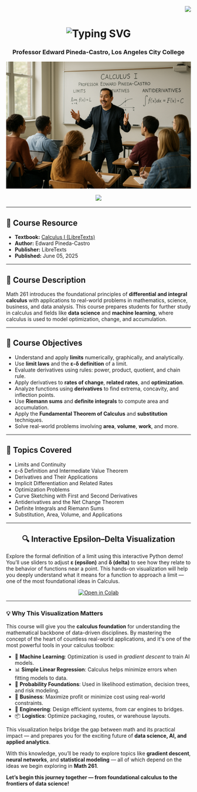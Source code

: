 <!-- Math 261: Calculus I README -->

<div align="right">
    <img src="https://visitor-badge.laobi.icu/badge?page_id=pineda0021.math261&reset=true" />
</div>

<h1 align="center">
    <img src="https://readme-typing-svg.herokuapp.com/?font=Righteous&size=30&center=true&vCenter=true&width=500&height=70&duration=4000&lines=Welcome+to+Math+261;Calculus+I+at+LACC" alt="Typing SVG" />
</h1>

<h3 align="center">Professor Edward Pineda-Castro, Los Angeles City College</h3>

<p align="center">
  <img src="https://raw.githubusercontent.com/pineda0021/Math-261-Calculus/main/Picture.png" width="600"/>
</p>

<p align="center">
    <img src="https://raw.githubusercontent.com/pineda0021/Math-261/main/assets/math261-classroom.png" width="600"/>
</p>

<hr/>

<h2>📘 Course Resource</h2>
<ul>
    <li><strong>Textbook:</strong> <a href="https://math.libretexts.org/Courses/Los_Angeles_City_College/MATH_261%3A_Calculus_I" target="_blank">Calculus I (LibreTexts)</a></li>
    <li><strong>Author:</strong> Edward Pineda-Castro</li>
    <li><strong>Publisher:</strong> LibreTexts</li>
    <li><strong>Published:</strong> June 05, 2025</li>
</ul>

<hr/>

<h2>📖 Course Description</h2>
<p>
    Math 261 introduces the foundational principles of <strong>differential and integral calculus</strong> with applications to real-world problems in mathematics, science, business, and data analysis.
    This course prepares students for further study in calculus and fields like <strong>data science</strong> and <strong>machine learning</strong>, where calculus is used to model optimization, change, and accumulation.
</p>

<hr/>

<h2>🎯 Course Objectives</h2>
<ul>
    <li>Understand and apply <strong>limits</strong> numerically, graphically, and analytically.</li>
    <li>Use <strong>limit laws</strong> and the <strong>ε-δ definition</strong> of a limit.</li>
    <li>Evaluate derivatives using rules: power, product, quotient, and chain rule.</li>
    <li>Apply derivatives to <strong>rates of change</strong>, <strong>related rates</strong>, and <strong>optimization</strong>.</li>
    <li>Analyze functions using <strong>derivatives</strong> to find extrema, concavity, and inflection points.</li>
    <li>Use <strong>Riemann sums</strong> and <strong>definite integrals</strong> to compute area and accumulation.</li>
    <li>Apply the <strong>Fundamental Theorem of Calculus</strong> and <strong>substitution</strong> techniques.</li>
    <li>Solve real-world problems involving <strong>area</strong>, <strong>volume</strong>, <strong>work</strong>, and more.</li>
</ul>

<hr/>

<h2>📌 Topics Covered</h2>
<ul>
    <li>Limits and Continuity</li>
    <li>ε-δ Definition and Intermediate Value Theorem</li>
    <li>Derivatives and Their Applications</li>
    <li>Implicit Differentiation and Related Rates</li>
    <li>Optimization Problems</li>
    <li>Curve Sketching with First and Second Derivatives</li>
    <li>Antiderivatives and the Net Change Theorem</li>
    <li>Definite Integrals and Riemann Sums</li>
    <li>Substitution, Area, Volume, and Applications</li>
</ul>

<hr/>

<h2 align="center">🔍 Interactive Epsilon–Delta Visualization</h2>

<p>
  Explore the formal definition of a limit using this interactive Python demo! You’ll use sliders to adjust <strong>ε (epsilon)</strong> and <strong>δ (delta)</strong> to see how they relate to the behavior of functions near a point.
  This hands-on visualization will help you deeply understand what it means for a function to approach a limit — one of the most foundational ideas in Calculus.
</p>

<p align="center">
  <a href="https://colab.research.google.com/github/pineda0021/Math-261-Calculus/blob/main/epsilon_delta_visualization.ipynb" target="_blank">
    <img src="https://colab.research.google.com/assets/colab-badge.svg" alt="Open in Colab"/>
  </a>
</p>

<hr/>

<h3>💡 Why This Visualization Matters</h3>

<p>This course will give you the <strong>calculus foundation</strong> for understanding the mathematical backbone of data-driven disciplines. By mastering the concept of the heart of countless real-world applications, and it's one of the most powerful tools in your calculus toolbox:</p>

<ul>
  <li>🧠 <strong>Machine Learning</strong>: Optimization is used in <em>gradient descent</em> to train AI models.</li>
  <li>📊 <strong>Simple Linear Regression</strong>: Calculus helps minimize errors when fitting models to data.</li>
  <li>🎲 <strong>Probability Foundations</strong>: Used in likelihood estimation, decision trees, and risk modeling.</li>
  <li>💼 <strong>Business</strong>: Maximize profit or minimize cost using real-world constraints.</li>
  <li>🚗 <strong>Engineering</strong>: Design efficient systems, from car engines to bridges.</li>
  <li>📦 <strong>Logistics</strong>: Optimize packaging, routes, or warehouse layouts.</li>
</ul>

<p>
  This visualization helps bridge the gap between math and its practical impact — and prepares you for the exciting future of <strong>data science, AI, and applied analytics</strong>.
</p>
<p>
  With this knowledge, you’ll be ready to explore topics like <strong>gradient descent</strong>, <strong>neural networks</strong>, and <strong>statistical modeling</strong> — all of which depend on the ideas we begin exploring in <strong>Math 261</strong>.
</p>

<p><strong>Let’s begin this journey together — from foundational calculus to the frontiers of data science!</strong></p>


